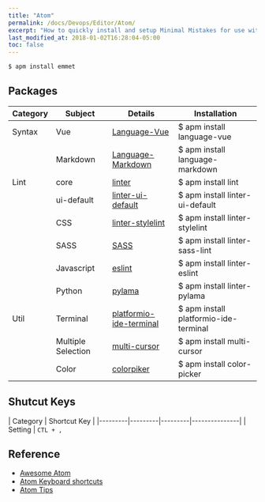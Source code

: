 ```yaml
---
title: "Atom"
permalink: /docs/Devops/Editor/Atom/
excerpt: "How to quickly install and setup Minimal Mistakes for use with GitHub Pages."
last_modified_at: 2018-01-02T16:28:04-05:00
toc: false
---
```


```bash
$ apm install emmet
```

## Packages

| Category | Subject | Details | Installation |
|---------|---------|---------|---------------|
|Syntax| Vue | [Language-Vue](https://atom.io/packages/language-vue)| $ apm install language-vue|
|| Markdown | [Language-Markdown](https://atom.io/packages/language-markdown)| $ apm install language-markdown|
|Lint| core | [linter](https://atom.io/packages/linter)  | $ apm install lint|
|| ui-default |[linter-ui-default](https://atom.io/packages/linter-ui-default)| $ apm install linter-ui-default|
|| CSS |[linter-stylelint](https://atom.io/packages/linter-stylelint)|$ apm install linter-stylelint|
|| SASS|[SASS](https://atom.io/packages/linter-sass-lint)| $ apm install linter-sass-lint|
|| Javascript|[eslint](https://atom.io/packages/linter-eslint) | $ apm install linter-eslint|
|| Python|[pylama](https://atom.io/packages/linter-pylama)| $ apm install linter-pylama|
| Util| Terminal|[platformio-ide-terminal](https://atom.io/packages/platformio-ide-terminal)  | $ apm install platformio-ide-terminal |
|| Multiple Selection| [multi-cursor](https://atom.io/packages/multi-cursor)|$ apm install multi-cursor|
|| Color| [colorpiker](https://atom.io/packages/color-picker)| $ apm install color-picker|

## Shutcut Keys

| Category | Shortcut Key |
|---------|---------|---------|---------------|
| Setting | `CTL + ,`
## Reference

* [Awesome Atom](https://github.com/mehcode/awesome-atom)
* [Atom Keyboard shortcuts](https://github.com/nwinkler/atom-keyboard-shortcuts)
* [Atom Tips](https://www.sitepoint.com/12-favorite-atom-tips-and-shortcuts-to-improve-your-workflow/)
